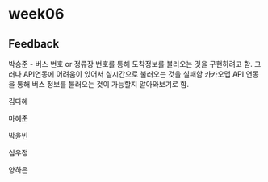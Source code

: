 # week06
## Feedback

박승준 - 버스 번호 or 정류장 번호를 통해 도착정보를 불러오는 것을 구현하려고 함. 그러나 API연동에 어려움이 있어서 실시간으로 불러오는 것을 실패함 
         카카오맵 API 연동을 통해 버스 정보를 불러오는 것이 가능할지 알아와보기로 함.

김다혜

마혜준

박윤빈

심우정

양하은
